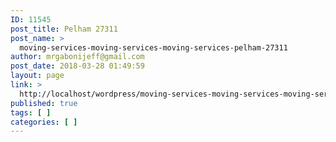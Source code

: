 ```yaml
---
ID: 11545
post_title: Pelham 27311
post_name: >
  moving-services-moving-services-moving-services-pelham-27311
author: mrgabonijeff@gmail.com
post_date: 2018-03-28 01:49:59
layout: page
link: >
  http://localhost/wordpress/moving-services-moving-services-moving-services-pelham-27311/
published: true
tags: [ ]
categories: [ ]
---
```

